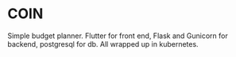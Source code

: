 # COIN
Simple budget planner.
Flutter for front end, Flask and Gunicorn for backend, postgresql for db. All wrapped up in kubernetes.
